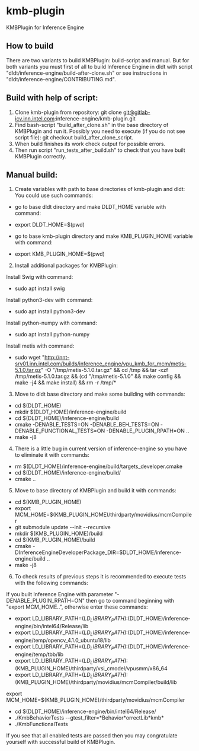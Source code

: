 # kmb-plugin

KMBPlugin for Inference Engine


## How to build
There are two variants to build KMBPlugin: build-script and manual.
But for both variants you must first of all to build Inference Engine in dldt with 
script "dldt/inference-engine/build-after-clone.sh" or see instructions in "dldt/inference-engine/CONTRIBUTING.md".

## Build with help of script:
1. Clone kmb-plugin from repository: git clone git@gitlab-icv.inn.intel.com:inference-engine/kmb-plugin.git
2. Find bash-script "build_after_clone.sh" in the base directory of KMBPlugin and run it. 
Possibly you need to execute (if you do not see script file): git checkout build_after_clone_script.
3. When build finishes its work check output for possible errors.
4. Then run script "run_tests_after_build.sh" to check that you have built KMBPlugin correctly.

## Manual build:
1. Create variables with path to base directories of kmb-plugin and dldt:
You could use such commands:
- go to base dldt directory and make DLDT_HOME variable with command: 

* export DLDT_HOME=$(pwd)

- go to base kmb-plugin directory and make KMB_PLUGIN_HOME variable with command:

* export KMB_PLUGIN_HOME=$(pwd)


2. Install additional packages for KMBPlugin:

Install Swig with command: 

* sudo apt install swig

Install python3-dev with command: 

* sudo apt install python3-dev

Install python-numpy with command: 

* sudo apt install python-numpy

Install metis with command: 

* sudo wget "http://nnt-srv01.inn.intel.com/builds/inference_engine/vpu_kmb_for_mcm/metis-5.1.0.tar.gz" -O "/tmp/metis-5.1.0.tar.gz" && cd /tmp && 
tar -xzf /tmp/metis-5.1.0.tar.gz && (cd "/tmp/metis-5.1.0" && make config && make -j4 && make install) && rm -r /tmp/\*


3. Move to dldt base directory and make some building with commands:

* cd $(DLDT_HOME)
* mkdir $(DLDT_HOME)/inference-engine/build
* cd $(DLDT_HOME)/inference-engine/build
* cmake -DENABLE_TESTS=ON -DENABLE_BEH_TESTS=ON -DENABLE_FUNCTIONAL_TESTS=ON -DENABLE_PLUGIN_RPATH=ON ..
* make -j8


4. There is a little bug in current version of inference-engine so you have to eliminate it with commands:

* rm $(DLDT_HOME)/inference-engine/build/targets_developer.cmake
* cd $(DLDT_HOME)/inference-engine/build/
* cmake ..

5. Move to base directory of KMBPlugin and build it with commands:

* cd $(KMB_PLUGIN_HOME)
* export MCM_HOME=$(KMB_PLUGIN_HOME)/thirdparty/movidius/mcmCompiler
* git submodule update --init --recursive
* mkdir $(KMB_PLUGIN_HOME)/build
* cd $(KMB_PLUGIN_HOME)/build
* cmake -DInferenceEngineDeveloperPackage_DIR=$DLDT_HOME/inference-engine/build ..
* make -j8


6. To check results of previous steps it is recommended to execute tests with the following commands:

If you built Inference Engine with parameter "-DENABLE_PLUGIN_RPATH=ON" then go to command beginning with "export MCM_HOME..", otherwise enter these commands:
* export LD_LIBRARY_PATH=$(LD_LIBRARY_PATH):$(DLDT_HOME)/inference-engine/bin/intel64/Release/lib
* export LD_LIBRARY_PATH=$(LD_LIBRARY_PATH):$(DLDT_HOME)/inference-engine/temp/opencv_4.1.0_ubuntu18/lib
* export LD_LIBRARY_PATH=$(LD_LIBRARY_PATH):$(DLDT_HOME)/inference-engine/temp/tbb/lib
* export LD_LIBRARY_PATH=$(LD_LIBRARY_PATH):$(KMB_PLUGIN_HOME)/thirdparty/vsi_cmodel/vpusmm/x86_64
* export LD_LIBRARY_PATH=$(LD_LIBRARY_PATH):$(KMB_PLUGIN_HOME)/thirdparty/movidius/mcmCompiler/build/lib

export MCM_HOME=$(KMB_PLUGIN_HOME)/thirdparty/movidius/mcmCompiler
* cd $(DLDT_HOME)/inference-engine/bin/intel64/Release/
* ./KmbBehaviorTests --gtest_filter=\*Behavior\*orrectLib\*kmb\*
* ./KmbFunctionalTests

If you see that all enabled tests are passed then you may congratulate yourself with successful build of KMBPlugin.

